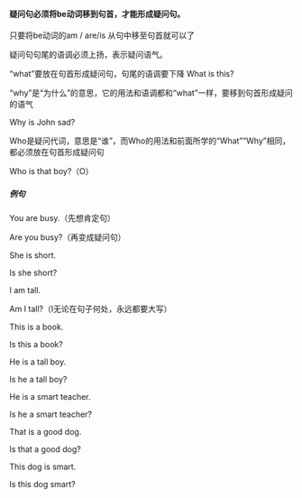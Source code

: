 #### 疑问句必须将be动词移到句首，才能形成疑问句。

只要将be动词的am / are/is 从句中移至句首就可以了

疑问句句尾的语调必须上扬，表示疑问语气。



“what”要放在句首形成疑问句，句尾的语调要下降
What is this?

“why”是“为什么”的意思，它的用法和语调都和“what”一样，要移到句首形成疑问的语气

Why is John sad?



Who是疑问代词，意思是“谁”，而Who的用法和前面所学的“What”“Why”相同，都必须放在句首形成疑问句

Who is that boy?（O）



##### 例句

You are busy.（先想肯定句）

Are you busy?（再变成疑问句）

She is short.

Is she short?

I am tall.

Am I tall?（I无论在句子何处，永远都要大写）

This is a book.

Is this a book?

He is a tall boy.

 Is he a tall boy?

 He is a smart teacher.

 Is he a smart teacher?

 That is a good dog.

 Is that a good dog?

 This dog is smart.

 Is this dog smart?